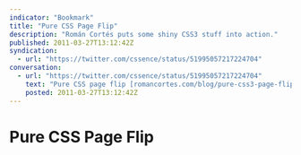 ```yaml
---
indicator: "Bookmark"
title: "Pure CSS Page Flip"
description: "Román Cortés puts some shiny CSS3 stuff into action."
published: 2011-03-27T13:12:42Z
syndication:
  - url: "https://twitter.com/cssence/status/51995057217224704"
conversation:
  - url: "https://twitter.com/cssence/status/51995057217224704"
    text: "Pure CSS page flip [romancortes.com/blog/pure-css3-page-flip-effect/](http://www.romancortes.com/blog/pure-css3-page-flip-effect/) (and coke can) by [@romancortes](https://twitter.com/romancortes)"
    posted: 2011-03-27T13:12:42Z
---
```


# Pure CSS Page Flip
